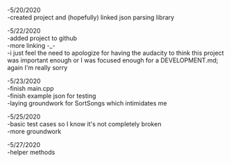 -5/20/2020\
    -created project and (hopefully) linked json parsing library
    
-5/22/2020\
    -added project to github\
    -more linking -_-\
    -i just feel the need to apologize for having the audacity to think this project was important enough or I was focused enough for a DEVELOPMENT.md; again I'm really sorry
    
-5/23/2020\
    -finish main.cpp\
    -finish example json for testing\
    -laying groundwork for SortSongs which intimidates me
    
-5/25/2020\
    -basic test cases so I know it's not completely broken\
    -more groundwork
    
-5/27/2020\
    -helper methods